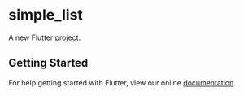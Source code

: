 # simple_list

A new Flutter project.

## Getting Started

For help getting started with Flutter, view our online
[documentation](https://flutter.io/).
